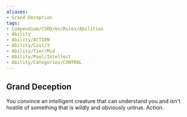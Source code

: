 ```yaml
---
aliases:
- Grand Deception
tags:
- Compendium/CSRD/en/Rules/Abilities
- Ability
- Ability/ACTION
- Ability/Cost/3
- Ability/Tier/Mid
- Ability/Pool/Intellect
- Ability/Categories/CONTROL
---
```


  
## Grand Deception  
You convince an intelligent creature that can understand you and isn't hostile of something that is wildly and obviously untrue. Action. 